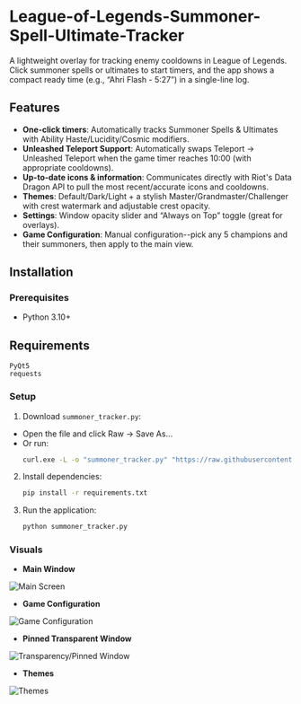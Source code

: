 # League-of-Legends-Summoner-Spell-Ultimate-Tracker
A lightweight overlay for tracking enemy cooldowns in League of Legends. Click summoner spells or ultimates to start timers, and the app shows a compact ready time (e.g., “Ahri Flash - 5:27”) in a single-line log.

## Features  
- **One-click timers**: Automatically tracks Summoner Spells & Ultimates with Ability Haste/Lucidity/Cosmic modifiers.
- **Unleashed Teleport Support**: Automatically swaps Teleport -> Unleashed Teleport when the game timer reaches 10:00 (with appropriate cooldowns).
- **Up-to-date icons & information**: Communicates directly with Riot's Data Dragon API to pull the most recent/accurate icons and cooldowns.
- **Themes**: Default/Dark/Light + a stylish Master/Grandmaster/Challenger with crest watermark and adjustable crest opacity.  
- **Settings**: Window opacity slider and “Always on Top” toggle (great for overlays).
- **Game Configuration**: Manual configuration--pick any 5 champions and their summoners, then apply to the main view.

## Installation  

### Prerequisites  
- Python 3.10+  

## Requirements  

```
PyQt5
requests
```

### Setup  

1. Download ```summoner_tracker.py```:
- Open the file and click Raw → Save As...
- Or run:
   ```sh
   curl.exe -L -o "summoner_tracker.py" "https://raw.githubusercontent.com/Borping/League-of-Legends-Summoner-Spell-Ultimate-Tracker/main/summoner_tracker.py"
   ```  

2. Install dependencies:  
   ```sh
   pip install -r requirements.txt  
   ```  

3. Run the application:  
   ```sh
   python summoner_tracker.py
   ```  

### Visuals
- **Main Window**

![Main Screen](https://i.imgur.com/GCLgOO1.png)

- **Game Configuration**

![Game Configuration](https://i.imgur.com/tK1Pwzt.png)

- **Pinned Transparent Window**

![Transparency/Pinned Window](https://i.imgur.com/uxIogzn.png)

- **Themes**

![Themes](https://i.imgur.com/HbMaZHh.png)
